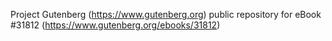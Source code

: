 Project Gutenberg (https://www.gutenberg.org) public repository for eBook #31812 (https://www.gutenberg.org/ebooks/31812)
